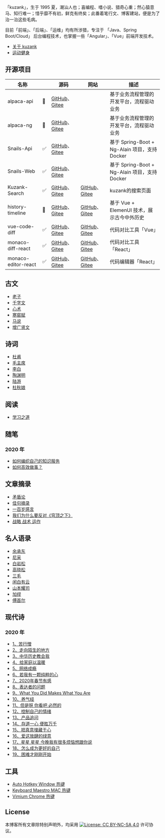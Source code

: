 「kuzank」，生于 1995 夏，潮汕人也；喜编程、嗜小说、猎奇心重；然心猿意马、知行难一；惜乎靡不有初，鲜克有终矣；此番着笔行文、博客建站，便是为了治一治这些毛病。

目前「前端」、「后端」、「运维」均有所涉猎，专注于 「Java、Spring Boot/Cloud」 后台编程技术，也掌握一些「Angular」、「Vue」前端开发技术。

* [关于 kuzank](关于我.md)
* [运动健身](运动健身.md)

## 开源项目
| 名称|  | 源码 | 网站 | 描述 |
| ------------------- | ------ | --------- | ---- | ------------------- |
| alpaca-api | 🤯 |[GitHub](https://github.com/kuzank/alpaca-api)、[Gitee](https://gitee.com/kuzank/alpaca-api) |   | 基于业务流程管理的开发平台，流程驱动业务 |
| alpaca-ng  | 🤯 |[GitHub](https://github.com/kuzank/alpaca-ng)、[Gitee](https://gitee.com/kuzank/alpaca-ng) | | 基于业务流程管理的开发平台，流程驱动业务 |
| Snails-Api |  ✅  | [GitHub](https://github.com/kuzank/snails-api)、[Gitee](https://gitee.com/kuzank/snails-api)| | 基于 Spring-Boot + Ng-Alain 项目，支持 Docker |
| Snails-Web |  ✅  |  [GitHub](https://github.com/kuzank/snails-web)、[Gitee](https://gitee.com/kuzank/snails-web)  | | 基于 Spring-Boot + Ng-Alain 项目，支持 Docker |
| Kuzank-Search | ✅ |[GitHub](https://github.com/kuzank/kuzank-search)、[Gitee](https://gitee.com/kuzank/kuzank-search)|  [GitHub](https://kuzank.com/kuzank-search/)、[Gitee](http://kuzank.gitee.io/kuzank-search/) | kuzank的搜索页面 |
| history-timeline | 🚀 |  [GitHub](https://github.com/kuzank/history-timeline)、[Gitee](https://gitee.com/kuzank/history-timeline)  | [GitHub](http://kuzank.com/history-timeline/)、[Gitee](http://kuzank.gitee.io/history-timeline/)  | 基于 Vue + ElemenUI 技术，展示古今中外历史 |
| vue-code-diff | ✅ |  [GitHub](https://github.com/kuzank/vue-code-diff)、[Gitee](https://gitee.com/kuzank/vue-code-diff)  | [GitHub](https://kuzank.github.io/vue-code-diff/)、[Gitee](http://kuzank.gitee.io/vue-code-diff/)  | 代码对比工具「Vue」 |
| monaco-diff-react | ✅ |  [GitHub](https://github.com/kuzank/monaco-diff-react)、[Gitee](https://gitee.com/kuzank/monaco-diff-react)  | [GitHub](http://kuzank.com/monaco-diff-react/)、[Gitee](http://kuzank.gitee.io/monaco-diff-react/)  | 代码对比工具「React」 |
| monaco-editor-react | ✅ |  [GitHub](https://github.com/kuzank/monaco-editor-react)、[Gitee](https://gitee.com/kuzank/monaco-editor-react)  | [GitHub](http://kuzank.com/monaco-editor-react/)、[Gitee](http://kuzank.gitee.io/monaco-editor-react/)  | 代码编辑器「React」 |


## 古文
* [老子](古文/老子.md)
* [千字文](古文/千字文.md)
* [心术](古文/心术.md)
* [寒窑赋](古文/寒窑赋.md)
* [马说](古文/马说.md)
* [增广贤文](古文/增广贤文.md)


## 诗词
* [杜甫](诗词/杜甫.md)
* [毛主席](诗词/毛主席.md)
* [李白](诗词/李白.md)
* [陶渊明](诗词/陶渊明.md)
* [陆游](诗词/陆游.md)
* [杜秋娘](诗词/杜秋娘.md)


## 阅读
* [学习之道](阅读/学习之道.md)


## 随笔 

### 2020 年
* [如何编织自己的知识服务](随笔/2020/如何编织自己的知识服务.md)
* [如何高效做事？](随笔/2020/如何高效做事.md)


## 文章摘录
* [矛盾论](https://www.marxists.org/chinese/maozedong/marxist.org-chinese-mao-193708.htm)
* [佳句摘录](文章摘录/佳句摘录.md)
* [一百岁感言](文章摘录/一百岁感言.md)
* [我们为什么要反对《穹顶之下》](文章摘录/我们为什么要反对穹顶之下.md)
* [战略 战术 运作](http://www.360doc.com/content/20/0216/23/14247416_892568398.shtml)


## 名人语录
* [余承东](名人语录/余承东.md)
* [尼采](名人语录/尼采.md)
* [白岩松](名人语录/白岩松.md)
* [高晓松](名人语录/高晓松.md)
* [三毛](名人语录/三毛.md)
* [闲白有云](名人语录/闲白有云.md)
* [山本耀司](名人语录/山本耀司.md)
* [加缪](名人语录/加缪.md)
* [傅首尔](名人语录/傅首尔.md)


## 现代诗

### 2020 年
- [1、苦行憎](现代诗/2020/01苦行憎.md)
- [2、走向陌生的地方](现代诗/2020/02走向陌生的地方.md)
- [3、中华历史教会我](现代诗/2020/03中华历史教会我.md)
- [4、给家庭以温暖](现代诗/2020/04给家庭以温暖.md)
- [5、网络成瘾](现代诗/2020/05网络成瘾.md)
- [6、若我有一颗纯粹的心](现代诗/2020/06若我有一颗纯粹的心.md)
- [7、2020年春节有感](现代诗/2020/072020年春节有感.md)
- [8、表达者的问题](现代诗/2020/08表达者的问题.md)
- [9、What You Did Makes What You Are](现代诗/2020/09WhatYouDidMakesWhatYouAre.md)
- [10、养气经](现代诗/2020/10养气经.md)
- [11、但是呀 你看吧 必然的](现代诗/2020/11但是呀你看吧必然的.md)
- [12、控制自己的情绪](现代诗/2020/12控制自己的情绪.md)
- [13、产品追问](现代诗/2020/13产品追问.md)
- [14、存道一心 便胜万千](现代诗/2020/14存道一心便胜万千.md)
- [15、把真意埋藏于心](现代诗/2020/15把真意埋藏于心.md)
- [16、爱这放肆的绿意](现代诗/2020/16爱这放肆的绿意.md)
- [17、星星 星星 今晚我有很多烦恼想跟你说](现代诗/2020/17星星星星今晚我有很多烦恼想跟你说.md)
- [18、怎么成为更好的自己](现代诗/2020/18怎么成为更好的自己.md)
- [19、困难才刚刚开始](现代诗/2020/19困难才刚刚开始.md)


## 工具
* [Auto Hotkey Window 热键](效率工具/AutoHotkey.md)
* [Keyboard Maestro MAC 热键](效率工具/KeyboardMaestro.md)
* [Vimium Chrome 热键](效率工具/Vimium.md)


## License

本博客所有文章除特别声明外，均采用 [![License: CC BY-NC-SA 4.0](https://camo.githubusercontent.com/68b1d40ecc7a83ac2c1e691be14ce4be95cec195/68747470733a2f2f6c6963656e7365627574746f6e732e6e65742f6c2f62792d6e632d73612f342e302f38307831352e706e67)](https://creativecommons.org/licenses/by-nc-sa/4.0/) 许可协议。
